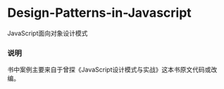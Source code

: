 # Design-Patterns-in-Javascript
JavaScript面向对象设计模式
### 说明
书中案例主要来自于曾探《JavaScript设计模式与实战》这本书原文代码或改编。
